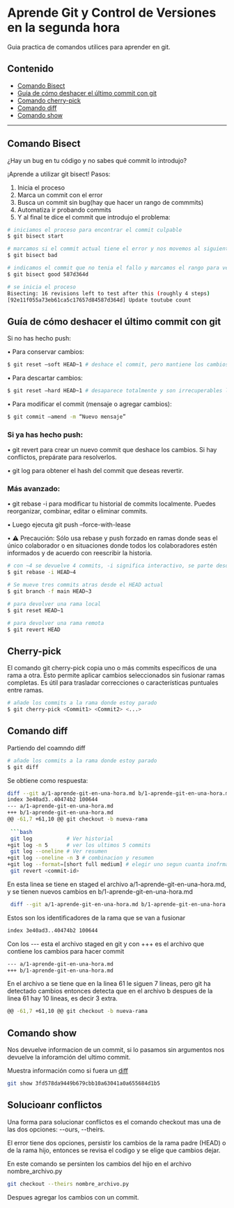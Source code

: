 # Aprende Git y Control de Versiones en la segunda hora

Guia practica de comandos utilices para aprender en git.

## Contenido

- [Comando Bisect](#comando-bisect)
- [Guía de cómo deshacer el último commit con git](#guía-de-cómo-deshacer-el-último-commit-con-git)
- [Comando cherry-pick](#cherry-pick)
- [Comando diff](#comando-diff)
- [Comando show](#comando-show)

---


## Comando Bisect
¿Hay un bug en tu código y no sabes qué commit lo introdujo?

¡Aprende a utilizar git bisect! Pasos:

1. Inicia el proceso
2. Marca un commit con el error
3. Busca un commit sin bug(hay que hacer un rango de commmits)
4. Automatiza ir probando commits
5. Y al final te dice el commit que introdujo el problema:

```bash
# iniciamos el proceso para encontrar el commit culpable
$ git bisect start

# marcamos si el commit actual tiene el error y nos movemos al siguiente
$ git bisect bad

# indicamos el commit que no tenia el fallo y marcamos el rango para verificar commits
$ git bisect good 587d364d

# se inicia el proceso
Bisecting: 16 revisions left to test after this (roughly 4 steps)
[92e11f055a73eb61ca5c17657d84587d364d] Update toutube count
```


## Guía de cómo deshacer el último commit con git

Si no has hecho push:

• Para conservar cambios:
```bash
$ git reset –soft HEAD~1 # deshace el commit, pero mantiene los cambios realizados en el area de staging
```
• Para descartar cambios:
```bash
$ git reset –hard HEAD~1 # desaparece totalmente y son irrecuperables los cambios
```
• Para modificar el commit (mensaje o agregar cambios):
```bash
$ git commit –amend -m “Nuevo mensaje”
```
### Si ya has hecho push:

• git revert para crear un nuevo commit que deshace los cambios. Si hay conflictos, prepárate para resolverlos.

• git log para obtener el hash del commit que deseas revertir.

### Más avanzado:

• git rebase -i para modificar tu historial de commits localmente. Puedes reorganizar, combinar, editar o eliminar commits.

• Luego ejecuta git push –force-with-lease

• ⚠️ Precaución: Sólo usa rebase y push forzado en ramas donde seas el único colaborador o en situaciones donde todos los colaboradores estén informados y de acuerdo con reescribir la historia.



```bash
# con ~4 se devuelve 4 commits, -i significa interactivo, se parte desde 4 commits atras y se puede seleccionar los commits que se quieren para la nueva rama
$ git rebase -i HEAD~4 
```

```bash
# Se mueve tres commits atras desde el HEAD actual
$ git branch -f main HEAD~3
```


```bash
# para devolver una rama local
$ git reset HEAD~1 
```
```bash
# para devolver una rama remota
$ git revert HEAD 
```

## Cherry-pick
El comando git cherry-pick copia uno o más commits específicos de una rama a otra. Esto permite aplicar cambios seleccionados sin fusionar ramas completas. Es útil para trasladar correcciones o características puntuales entre ramas.

```bash
# añade los commits a la rama donde estoy parado
$ git cherry-pick <Commit1> <Commit2> <...> 
```


## Comando diff

Partiendo del coamndo diff
```bash
# añade los commits a la rama donde estoy parado
$ git diff
```
Se obtiene como respuesta:

```bash
diff --git a/1-aprende-git-en-una-hora.md b/1-aprende-git-en-una-hora.md
index 3e40ad3..40474b2 100644
--- a/1-aprende-git-en-una-hora.md
+++ b/1-aprende-git-en-una-hora.md
@@ -61,7 +61,10 @@ git checkout -b nueva-rama
 
 ```bash
 git log           # Ver historial
+git log -n 5      # ver los ultimos 5 commits
 git log --oneline # Ver resumen
+git log --oneline -n 3 # combinacion y resumen
+git log --format=[short full medium] # elegir uno segun cuanta inofrmación se necesita
 git revert <commit-id>
 ```

En esta linea se tiene en staged el archivo a/1-aprende-git-en-una-hora.md, y se tienen nuevos cambios en b/1-aprende-git-en-una-hora.md
```bash
 diff --git a/1-aprende-git-en-una-hora.md b/1-aprende-git-en-una-hora.md
```

Estos son los identificadores de la rama que se van a fusionar
```bash
index 3e40ad3..40474b2 100644
```

Con los --- esta el archivo staged en git y con +++ es el archivo que contiene los cambios para hacer commit
```bash
--- a/1-aprende-git-en-una-hora.md
+++ b/1-aprende-git-en-una-hora.md
```

En el archivo a se tiene que en la linea 61 le siguen 7 lineas, pero git ha detectado cambios entonces detecta que en el archivo b despues de la linea 61 hay 10 lineas, es decir 3 extra.
```bash
@@ -61,7 +61,10 @@ git checkout -b nueva-rama
```


## Comando show

Nos devuelve informacion de un commit, si lo pasamos sin argumentos nos devuelve la inforamción del ultimo commit.

Muestra información como si fuera un [diff](#comando-diff)
```bash
git show 3fd578da9449b679cbb10a63041a0a655684d1b5
```

## Solucioanr conflictos

Una forma para solucionar conflictos es el comando checkout mas una de las dos opciones: --ours, --theirs.

El error tiene dos opciones, persistir los cambios de la rama padre (HEAD) o de la rama hijo, entonces se revisa el codigo y se elige que cambios dejar.

En este comando se persinten los cambios del hijo en el archivo nombre_archivo.py
```bash
git checkout --theirs nombre_archivo.py
```

Despues agregar los cambios con un commit.

